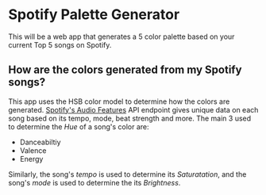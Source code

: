 # Spotify Palette Generator

This will be a web app that generates a 5 color palette based on your current Top 5 songs on Spotify.

## How are the colors generated from my Spotify songs?
This app uses the HSB color model to determine how the colors are generated. [Spotify's Audio Features](https://developer.spotify.com/documentation/web-api/reference/#/operations/get-audio-features) API endpoint gives unique data on each song based on its tempo, mode, beat strength and more. The main 3 used to determine the *Hue* of a song's color are:
- Danceabiltiy
- Valence
- Energy

Similarly, the song's *tempo* is used to determine its *Saturatation*, and the song's *mode* is used to determine the its *Brightness*. 